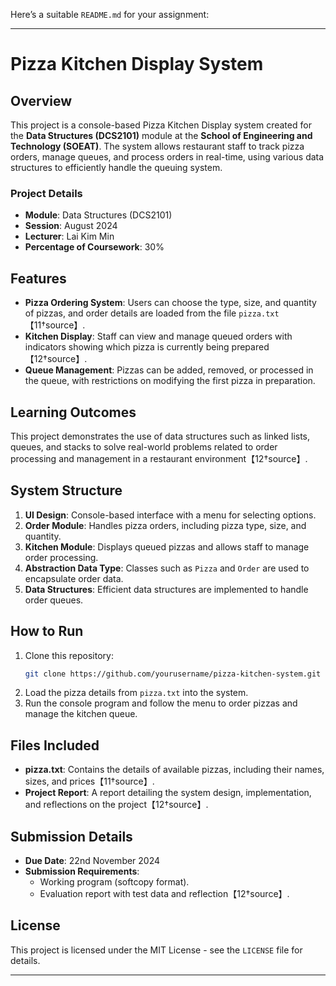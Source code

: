Here’s a suitable `README.md` for your assignment:

---

# Pizza Kitchen Display System

## Overview

This project is a console-based Pizza Kitchen Display system created for the **Data Structures (DCS2101)** module at the **School of Engineering and Technology (SOEAT)**. The system allows restaurant staff to track pizza orders, manage queues, and process orders in real-time, using various data structures to efficiently handle the queuing system.

### Project Details
- **Module**: Data Structures (DCS2101)
- **Session**: August 2024
- **Lecturer**: Lai Kim Min
- **Percentage of Coursework**: 30%

## Features

- **Pizza Ordering System**: Users can choose the type, size, and quantity of pizzas, and order details are loaded from the file `pizza.txt`【11†source】.
- **Kitchen Display**: Staff can view and manage queued orders with indicators showing which pizza is currently being prepared【12†source】.
- **Queue Management**: Pizzas can be added, removed, or processed in the queue, with restrictions on modifying the first pizza in preparation.
  
## Learning Outcomes
This project demonstrates the use of data structures such as linked lists, queues, and stacks to solve real-world problems related to order processing and management in a restaurant environment【12†source】.

## System Structure
1. **UI Design**: Console-based interface with a menu for selecting options.
2. **Order Module**: Handles pizza orders, including pizza type, size, and quantity.
3. **Kitchen Module**: Displays queued pizzas and allows staff to manage order processing.
4. **Abstraction Data Type**: Classes such as `Pizza` and `Order` are used to encapsulate order data.
5. **Data Structures**: Efficient data structures are implemented to handle order queues.

## How to Run
1. Clone this repository:
   ```bash
   git clone https://github.com/yourusername/pizza-kitchen-system.git
   ```
2. Load the pizza details from `pizza.txt` into the system.
3. Run the console program and follow the menu to order pizzas and manage the kitchen queue.

## Files Included
- **pizza.txt**: Contains the details of available pizzas, including their names, sizes, and prices【11†source】.
- **Project Report**: A report detailing the system design, implementation, and reflections on the project【12†source】.

## Submission Details
- **Due Date**: 22nd November 2024
- **Submission Requirements**:
  - Working program (softcopy format).
  - Evaluation report with test data and reflection【12†source】.

## License
This project is licensed under the MIT License - see the `LICENSE` file for details.

---
